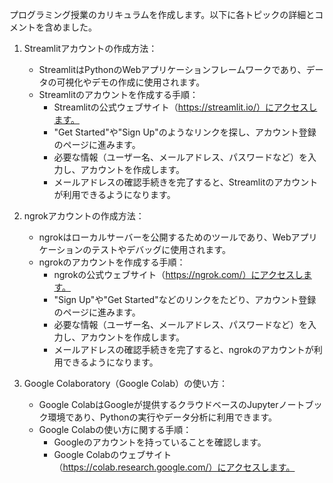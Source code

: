 プログラミング授業のカリキュラムを作成します。以下に各トピックの詳細とコメントを含めました。

1. Streamlitアカウントの作成方法：
   - StreamlitはPythonのWebアプリケーションフレームワークであり、データの可視化やデモの作成に使用されます。
   - Streamlitのアカウントを作成する手順：
     - Streamlitの公式ウェブサイト（https://streamlit.io/）にアクセスします。
     - "Get Started"や"Sign Up"のようなリンクを探し、アカウント登録のページに進みます。
     - 必要な情報（ユーザー名、メールアドレス、パスワードなど）を入力し、アカウントを作成します。
     - メールアドレスの確認手続きを完了すると、Streamlitのアカウントが利用できるようになります。

2. ngrokアカウントの作成方法：
   - ngrokはローカルサーバーを公開するためのツールであり、Webアプリケーションのテストやデバッグに使用されます。
   - ngrokのアカウントを作成する手順：
     - ngrokの公式ウェブサイト（https://ngrok.com/）にアクセスします。
     - "Sign Up"や"Get Started"などのリンクをたどり、アカウント登録のページに進みます。
     - 必要な情報（ユーザー名、メールアドレス、パスワードなど）を入力し、アカウントを作成します。
     - メールアドレスの確認手続きを完了すると、ngrokのアカウントが利用できるようになります。

3. Google Colaboratory（Google Colab）の使い方：
   - Google ColabはGoogleが提供するクラウドベースのJupyterノートブック環境であり、Pythonの実行やデータ分析に利用できます。
   - Google Colabの使い方に関する手順：
     - Googleのアカウントを持っていることを確認します。
     - Google Colabのウェブサイト（https://colab.research.google.com/）にアクセスします。

